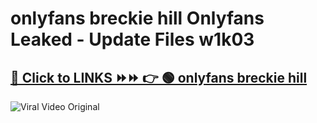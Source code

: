 
 # onlyfans breckie hill Onlyfans Leaked - Update Files w1k03

## <h2><a href="https://clipsfans.com/onlyfans_breckie_hill&ref=git">🔗 Click to LINKS ⏩⏩ 👉 🟢 onlyfans breckie hill </a></h2>

<a href="https://clipsfans.com/onlyfans_breckie_hill&ref=git" rel="nofollow" data-target="animated-image.originalLink"><img src="https://i.ibb.co.com/xMMVF88/686577567.gif" alt="Viral Video Original" style="max-width: 100%; display: inline-block;" data-target="animated-image.originalImage"></a>

